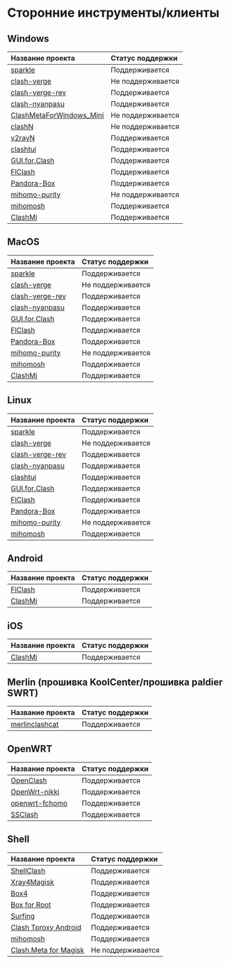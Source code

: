 # Сторонние инструменты/клиенты

## Windows

|Название проекта | Статус поддержки |
|:----|:----|
|[sparkle](https://github.com/xishang0128/sparkle)|Поддерживается |
|[clash-verge](https://github.com/MetaCubeX/clash-verge)|Не поддерживается |
|[clash-verge-rev](https://github.com/clash-verge-rev/clash-verge-rev)|Поддерживается |
|[clash-nyanpasu](https://github.com/keiko233/clash-nyanpasu)|Поддерживается |
|[ClashMetaForWindows_Mini](https://github.com/kogekiplay/ClashMetaForWindows_Mini)|Не поддерживается |
|[clashN](https://github.com/2dust/clashN)|Не поддерживается |
|[v2rayN](https://github.com/2dust/v2rayN)|Поддерживается |
|[clashtui](https://github.com/JohanChane/clashtui)|Поддерживается |
|[GUI.for.Clash](https://github.com/GUI-for-Cores/GUI.for.Clash)|Поддерживается |
|[FlClash](https://github.com/chen08209/FlClash)|Поддерживается |
|[Pandora-Box](https://github.com/snakem982/Pandora-Box)|Поддерживается |
|[mihomo-purity](https://github.com/mihomo-purity/mihomo-purity)|Не поддерживается |
|[mihomosh](https://github.com/SamuNatsu/mihomosh)|Поддерживается |
|[ClashMi](https://github.com/KaringX/clashmi)|Поддерживается |

## MacOS

|Название проекта | Статус поддержки |
|:----|:----|
|[sparkle](https://github.com/xishang0128/sparkle)|Поддерживается |
|[clash-verge](https://github.com/MetaCubeX/clash-verge)|Не поддерживается |
|[clash-verge-rev](https://github.com/clash-verge-rev/clash-verge-rev)|Поддерживается |
|[clash-nyanpasu](https://github.com/keiko233/clash-nyanpasu)|Поддерживается |
|[GUI.for.Clash](https://github.com/GUI-for-Cores/GUI.for.Clash)|Поддерживается |
|[FlClash](https://github.com/chen08209/FlClash)|Поддерживается |
|[Pandora-Box](https://github.com/snakem982/Pandora-Box)|Поддерживается |
|[mihomo-purity](https://github.com/mihomo-purity/mihomo-purity)|Не поддерживается |
|[mihomosh](https://github.com/SamuNatsu/mihomosh)|Поддерживается |
|[ClashMi](https://github.com/KaringX/clashmi)|Поддерживается |

## Linux

|Название проекта | Статус поддержки |
|:----|:----|
|[sparkle](https://github.com/xishang0128/sparkle)|Поддерживается |
|[clash-verge](https://github.com/MetaCubeX/clash-verge)|Не поддерживается |
|[clash-verge-rev](https://github.com/clash-verge-rev/clash-verge-rev)|Поддерживается |
|[clash-nyanpasu](https://github.com/keiko233/clash-nyanpasu)|Поддерживается |
|[clashtui](https://github.com/JohanChane/clashtui)|Поддерживается |
|[GUI.for.Clash](https://github.com/GUI-for-Cores/GUI.for.Clash)|Поддерживается |
|[FlClash](https://github.com/chen08209/FlClash)|Поддерживается |
|[Pandora-Box](https://github.com/snakem982/Pandora-Box)|Поддерживается |
|[mihomo-purity](https://github.com/mihomo-purity/mihomo-purity)|Не поддерживается |
|[mihomosh](https://github.com/SamuNatsu/mihomosh)|Поддерживается |

## Android

|Название проекта | Статус поддержки |
|:----|:----|
|[FlClash](https://github.com/chen08209/FlClash)|Поддерживается |
|[ClashMi](https://github.com/KaringX/clashmi)|Поддерживается |

## iOS

|Название проекта | Статус поддержки |
|:----|:----|
|[ClashMi](https://github.com/KaringX/clashmi)|Поддерживается |

## Merlin (прошивка KoolCenter/прошивка paldier SWRT)

|Название проекта | Статус поддержки |
|:----|:----|
|[merlinclashcat](https://t.me/merlinclashcat)|Поддерживается |

## OpenWRT

|Название проекта | Статус поддержки |
|:----|:----|
|[OpenClash](https://github.com/vernesong/OpenClash)|Поддерживается |
|[OpenWrt-nikki](https://github.com/nikkinikki-org/OpenWrt-nikki)|Поддерживается |
|[openwrt-fchomo](https://github.com/fcshark-org/openwrt-fchomo)|Поддерживается |
|[SSClash](https://github.com/zerolabnet/SSClash)|Поддерживается |

## Shell

|Название проекта | Статус поддержки |
|:----|:----|
|[ShellClash](https://github.com/juewuy/ShellClash)|Поддерживается |
|[Xray4Magisk](https://github.com/Asterisk4Magisk/Xray4Magisk)|Поддерживается |
|[Box4](https://github.com/CHIZI-0618/box4magisk)|Поддерживается |
|[Box for Root](https://github.com/taamarin/box_for_magisk)|Поддерживается |
|[Surfing](https://github.com/MoGuangYu/Surfing)|Поддерживается |
|[Clash Tproxy Android](https://t.me/e58695/59)|Поддерживается |
|[mihomosh](https://github.com/SamuNatsu/mihomosh)|Поддерживается |
|[Clash.Meta for Magisk](https://t.me/MagiskChangeKing/126)|Не поддерживается |
